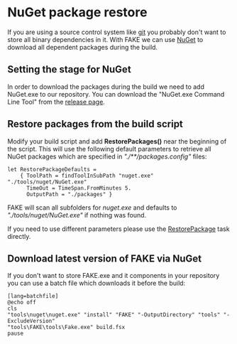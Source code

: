 # NuGet package restore

If you are using a source control system like [git](http://git-scm.com/) you probably don't want to store all binary dependencies in it. 
With FAKE we can use [NuGet](http://nuget.codeplex.com/) to download all dependent packages during the build.

## Setting the stage for NuGet

In order to download the packages during the build we need to add NuGet.exe to our repository. 
You can download the "NuGet.exe Command Line Tool" from the [release page](http://nuget.codeplex.com/releases).

## Restore packages from the build script

Modify your build script and add **RestorePackages()** near the beginning of the script.
This will use the following default parameters to retrieve all NuGet packages which are specified in *"./\*\*/packages.config"* files:

	let RestorePackageDefaults =
		{ ToolPath = findToolInSubPath "nuget.exe" "./tools/nuget/NuGet.exe"
		  TimeOut = TimeSpan.FromMinutes 5.
		  OutputPath = "./packages" }

FAKE will scan all subfolders for *nuget.exe* and defaults to *"./tools/nuget/NuGet.exe"* if nothing was found.

If you need to use different parameters please use the [RestorePackage](apidocs/fake-restorepackagehelper.html) task directly.

## Download latest version of FAKE via NuGet

If you don't want to store FAKE.exe and it components in your repository you can use a batch file which downloads it before the build:

	[lang=batchfile]
	@echo off
	cls
	"tools\nuget\nuget.exe" "install" "FAKE" "-OutputDirectory" "tools" "-ExcludeVersion"
	"tools\FAKE\tools\Fake.exe" build.fsx
	pause